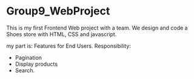 # Group9_WebProject
 This is my first Frontend Web project with a team. We design and code a Shoes store with HTML, CSS and javascript.
 
 my part is: Features for End Users.
 Responsibility:
 - Pagination
 - Display products
 - Search.

